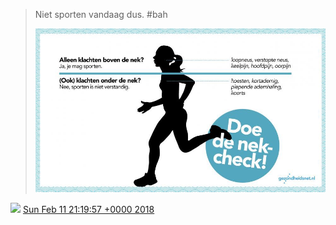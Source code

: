 > Niet sporten vandaag dus\. \#bah 
> 
> ![](../../media/962798382770216960-DVyMBQQXUAMWyRA.jpg)

<img src="../../media/tweet.ico" width="12" /> [Sun Feb 11 21:19:57 +0000 2018](https://twitter.com/DromerDenker/status/962798382770216960)